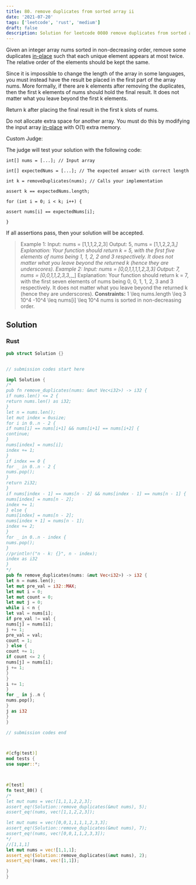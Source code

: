 ```yaml
---
title: 80. remove duplicates from sorted array ii
date: '2021-07-20'
tags: ['leetcode', 'rust', 'medium']
draft: false
description: Solution for leetcode 0080 remove duplicates from sorted array ii
---
```




Given an integer array nums sorted in non-decreasing order, remove some duplicates [in-place](https://en.wikipedia.org/wiki/In-place_algorithm) such that each unique element appears at most twice. The relative order of the elements should be kept the same.

Since it is impossible to change the length of the array in some languages, you must instead have the result be placed in the first part of the array nums. More formally, if there are k elements after removing the duplicates, then the first k elements of nums should hold the final result. It does not matter what you leave beyond the first k elements.

Return k after placing the final result in the first k slots of nums.

Do not allocate extra space for another array. You must do this by modifying the input array [in-place](https://en.wikipedia.org/wiki/In-place_algorithm) with O(1) extra memory.

Custom Judge:

The judge will test your solution with the following code:
```
int[] nums = [...]; // Input array

int[] expectedNums = [...]; // The expected answer with correct length

int k = removeDuplicates(nums); // Calls your implementation

assert k == expectedNums.length;

for (int i = 0; i < k; i++) {

assert nums[i] == expectedNums[i];

}
```
If all assertions pass, then your solution will be accepted.



>   Example 1:
>   Input: nums <TeX>=</TeX> [1,1,1,2,2,3]
>   Output: 5, nums <TeX>=</TeX> [1,1,2,2,3,_]
>   Explanation: Your function should return k <TeX>=</TeX> 5, with the first five elements of nums being 1, 1, 2, 2 and 3 respectively.
>   It does not matter what you leave beyond the returned k (hence they are underscores).
>   Example 2:
>   Input: nums <TeX>=</TeX> [0,0,1,1,1,1,2,3,3]
>   Output: 7, nums <TeX>=</TeX> [0,0,1,1,2,3,3,_,_]
>   Explanation: Your function should return k <TeX>=</TeX> 7, with the first seven elements of nums being 0, 0, 1, 1, 2, 3 and 3 respectively.
>   It does not matter what you leave beyond the returned k (hence they are underscores).
**Constraints:**
>   	1 <TeX>\leq</TeX> nums.length <TeX>\leq</TeX> 3  10^4
>   	-10^4 <TeX>\leq</TeX> nums[i] <TeX>\leq</TeX> 10^4
>   	nums is sorted in non-decreasing order.


## Solution


### Rust
```rust
pub struct Solution {}


// submission codes start here

impl Solution {
/*
pub fn remove_duplicates(nums: &mut Vec<i32>) -> i32 {
if nums.len() <= 2 {
return nums.len() as i32;
}
let n = nums.len();
let mut index = 0usize;
for i in 0..n - 2 {
if nums[i] == nums[i+1] && nums[i+1] == nums[i+2] {
continue;
}
nums[index] = nums[i];
index += 1;
}
if index == 0 {
for _ in 0..n - 2 {
nums.pop();
}
return 2i32;
}
if nums[index - 1] == nums[n - 2] && nums[index - 1] == nums[n - 1] {
nums[index] = nums[n - 2];
index += 1;
} else {
nums[index] = nums[n - 2];
nums[index + 1] = nums[n - 1];
index += 2;
}
for _ in 0..n - index {
nums.pop();
}
//println!("n - k: {}", n - index);
index as i32
}
*/
pub fn remove_duplicates(nums: &mut Vec<i32>) -> i32 {
let n = nums.len();
let mut pre_val = i32::MAX;
let mut i = 0;
let mut count = 0;
let mut j = 0;
while i < n {
let val = nums[i];
if pre_val != val {
nums[j] = nums[i];
j += 1;
pre_val = val;
count = 1;
} else {
count += 1;
if count <= 2 {
nums[j] = nums[i];
j += 1;
}
}
i += 1;
}
for _ in j..n {
nums.pop();
}
j as i32
}
}

// submission codes end



#[cfg(test)]
mod tests {
use super::*;



#[test]
fn test_80() {
/*
let mut nums = vec![1,1,1,2,2,3];
assert_eq!(Solution::remove_duplicates(&mut nums), 5);
assert_eq!(nums, vec![1,1,2,2,3]);

let mut nums = vec![0,0,1,1,1,1,2,3,3];
assert_eq!(Solution::remove_duplicates(&mut nums), 7);
assert_eq!(nums, vec![0,0,1,1,2,3,3]);
*/
//[1,1,1]
let mut nums = vec![1,1,1];
assert_eq!(Solution::remove_duplicates(&mut nums), 2);
assert_eq!(nums, vec![1,1]);

}
}

```
